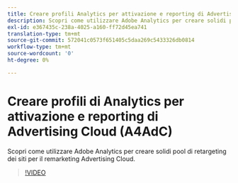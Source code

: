 ```yaml
---
title: Creare profili Analytics per attivazione e reporting di Advertising Cloud
description: Scopri come utilizzare Adobe Analytics per creare solidi pool di retargeting dei siti per il remarketing Advertising Cloud.
exl-id: e367435c-238a-4025-a160-ff72d45ea741
translation-type: tm+mt
source-git-commit: 572041c0573f651405c5daa269c5433326db0814
workflow-type: tm+mt
source-wordcount: '0'
ht-degree: 0%

---
```


# Creare profili di Analytics per attivazione e reporting di Advertising Cloud (A4AdC)

Scopri come utilizzare Adobe Analytics per creare solidi pool di retargeting dei siti per il remarketing Advertising Cloud.

>[!VIDEO](https://video.tv.adobe.com/v/33503)
